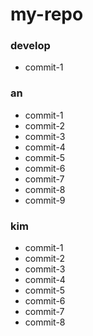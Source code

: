 # my-repo

### develop

- commit-1

### an

- commit-1
- commit-2
- commit-3
- commit-4
- commit-5
- commit-6
- commit-7
- commit-8
- commit-9

### kim

- commit-1
- commit-2
- commit-3
- commit-4
- commit-5
- commit-6
- commit-7
- commit-8
